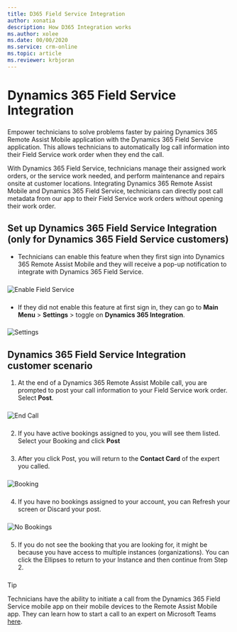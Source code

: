 ```yaml
---
title: D365 Field Service Integration
author: xonatia
description: How D365 Integration works
ms.author: xolee
ms.date: 00/00/2020
ms.service: crm-online
ms.topic: article
ms.reviewer: krbjoran
---
```

# Dynamics 365 Field Service Integration

###
Empower technicians to solve problems faster by pairing Dynamics 365 Remote Assist Mobile application with the Dynamics 365 Field Service application. This allows technicians to automatically log call information into their Field Service work order when they end the call.

With Dynamics 365 Field Service, technicians manage their assigned work orders, or the service work needed, and perform maintenance and repairs onsite at customer locations. Integrating Dynamics 365 Remote Assist Mobile and Dynamics 365 Field Service, technicians can directly post call metadata from our app to their Field Service work orders without opening their work order.

## Set up Dynamics 365 Field Service Integration (only for Dynamics 365 Field Service customers)
-	Technicians can enable this feature when they first sign into Dynamics 365 Remote Assist Mobile and they will receive a pop-up notification to integrate with Dynamics 365 Field Service.
###
![Enable Field Service](./media/enablefs.png "Enable Field Service")
###
-	If they did not enable this feature at first sign in, they can go to **Main Menu** > **Settings** > toggle on **Dynamics 365 Integration**.
###
![Settings](./media/fs_settings.png "Settings")
###

## Dynamics 365 Field Service Integration customer scenario
1.	At the end of a Dynamics 365 Remote Assist Mobile call, you are prompted to post your call information to your Field Service work order. Select **Post**.
###
![End Call](./media/fs_1.png "End Call")
###
2.	If you have  active bookings assigned to you, you will see them listed. Select your Booking and click **Post**
###

###
3.	After you click Post, you will return to the **Contact Card** of the expert you called.
###
![Booking](./media/fs_5.png "Booking")
### 
4.	If you have no bookings assigned to your account, you can Refresh your screen or Discard your post.
###
![No Bookings](./media/fs_6.png "No Bookings")
### 
5.	If you do not see the booking that you are looking for, it might be because you have access to multiple instances (organizations). You can click the Ellipses to return to your Instance and then continue from Step 2.
###

### 

> [!TIP]
> Technicians have the ability to initiate a call from the Dynamics 365 Field Service mobile app on their mobile devices to the Remote Assist Mobile app. They can learn how to start a call to an expert on Microsoft Teams [here](index.md). 

